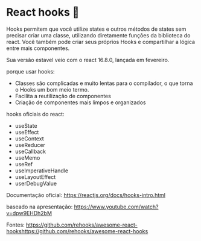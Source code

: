 # React hooks :tada:

Hooks permitem que você utilize states e outros métodos de states sem precisar criar uma classe,
utilizando diretamente funções da biblioteca do react. 
Você também pode criar seus próprios Hooks e compartilhar a lógica entre mais componentes.

Sua versão estavel veio com o react 16.8.0, lançada em fevereiro.

porque usar hooks:
* Classes são complicadas e muito lentas para o compilador, o que torna o Hooks um bom meio termo.
* Facilita a reutilização de componentes
* Criação de componentes mais limpos e organizados 

hooks oficiais do react:

* useState 
* useEffect
* useContext
* useReducer  
* useCallback 
* useMemo
* useRef
* useImperativeHandle
* useLayoutEffect
* userDebugValue 

Documentação oficial:
https://reactjs.org/docs/hooks-intro.html

baseado na apresentação:
https://www.youtube.com/watch?v=dpw9EHDh2bM

Fontes:
https://github.com/rehooks/awesome-react-hookshttps://github.com/rehooks/awesome-react-hooks
